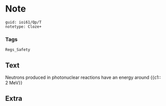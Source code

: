 # Note
```
guid: ioi61/Qp/T
notetype: Cloze+
```

### Tags
```
Regs_Safety
```

## Text
Neutrons produced in photonuclear reactions have an energy around {{c1:: 2 MeV}}

## Extra

